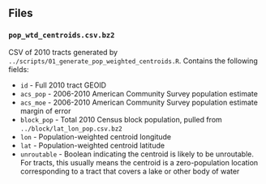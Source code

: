 ## Files

### `pop_wtd_centroids.csv.bz2`

CSV of 2010 tracts generated by `../scripts/01_generate_pop_weighted_centroids.R`. Contains the following fields:

- `id` - Full 2010 tract GEOID
- `acs_pop` - 2006-2010 American Community Survey population estimate
- `acs_moe` - 2006-2010 American Community Survey population estimate margin of error
- `block_pop` - Total 2010 Census block population, pulled from `../block/lat_lon_pop.csv.bz2`
- `lon` - Population-weighted centroid longitude
- `lat` - Population-weighted centroid latitude
- `unroutable` - Boolean indicating the centroid is likely to be unroutable. For tracts, this usually means the centroid is a zero-population location corresponding to a tract that covers a lake or other body of water
